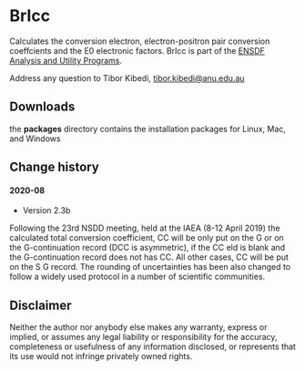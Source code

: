 # BrIcc
Calculates the conversion electron, electron-positron pair conversion coeffcients and the E0 electronic factors. BrIcc is part of the [ENSDF Analysis and Utility Programs](https://nds.iaea.org/public/ensdf_pgm/).

Address any question to Tibor Kibedi, tibor.kibedi@anu.edu.au

## Downloads
the **packages** directory contains the installation packages for Linux, Mac, and Windows 

## Change history

#### 2020-08
* Version 2.3b

Following the 23rd NSDD meeting, held at the IAEA (8-12 April 2019) the calculated total conversion coefficient, CC will be only put on the G or on the G-continuation record (DCC is asymmetric), if the CC eld is blank and the G-continuation record does not has CC. All other cases, CC will be put on the S G record. The rounding of uncertainties has been also changed to follow a widely used protocol in a number of scientific communities.

## Disclaimer

Neither the author nor anybody else makes any warranty, express or implied, or assumes any legal liability or responsibility for the accuracy, completeness or usefulness of any information disclosed, or represents that its use would not infringe privately owned rights.
